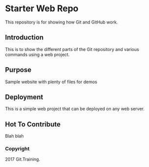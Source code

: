 # Starter Web Repo

This repository is for showing how Git and GitHub work.

## Introduction

This is to show the different parts of the Git repository and various commands using a web project.

## Purpose

Sample website with plenty of files for demos

## Deployment

This is a simple web project that can be deployed on any web server.

## Hot To Contribute
Blah blah

### Copyright

2017 Git.Training.
